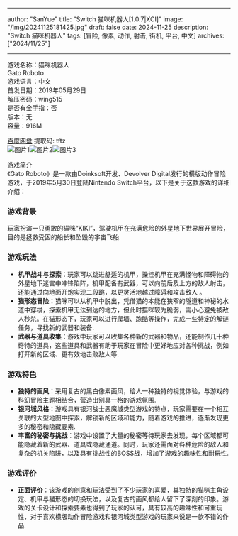 
---
author: "SanYue"
title: "Switch 猫咪机器人[1.0.7|XCI]"
image: "/img/20241125181425.jpg"
draft: false
date: 2024-11-25
description: "Switch 猫咪机器人"
tags: [冒险, 像素, 动作, 射击, 街机, 平台, 中文]
archives: ["2024/11/25"]

---

游戏名称：猫咪机器人   
Gato Roboto    
游戏语言：中文  
首发日期：2019年05月29日  
解压密码：wing515  
是否有金手指：否  
版本：无   
容量：916M

[百度网盘](https://pan.baidu.com/s/1BTd1QXPhlqHc5YRUw446Dw) 提取码: tftz  
![图片1](/img/af5e12.jpg)![图片2](/img/82055e.jpg)![图片3](/img/1edac4.jpg)  

游戏简介  
《Gato Roboto》是一款由Doinksoft开发、Devolver Digital发行的横版动作冒险游戏，于2019年5月30日登陆Nintendo Switch平台，以下是关于这款游戏的详细介绍：

### 游戏背景
玩家扮演一只勇敢的猫咪“KIKI”，驾驶机甲在充满危险的外星地下世界展开冒险，目的是拯救受困的船长和坠毁的宇宙飞船.

### 游戏玩法
- **机甲战斗与探索**：玩家可以跳进舒适的机甲，操控机甲在充满怪物和障碍物的外星地下迷宫中冲锋陷阵，机甲配备有武器，可以向前后及上方的敌人射击，还能通过向地面开炮实现二段跳，以更灵活地越过障碍和攻击敌人 。
- **猫形态冒险**：猫咪可以从机甲中脱出，凭借猫的本能在狭窄的隧道和神秘的水道中穿梭，探索机甲无法到达的地方，但此时猫咪较为脆弱，需小心避免被敌人秒杀。在猫形态下，玩家可以进行爬墙、跑酷等操作，完成一些特定的解谜任务，寻找新的武器和装备.
- **武器与道具收集**：游戏中玩家可以收集各种新的武器和物品，还能制作几十种奇特的道具，这些道具和武器有助于玩家在冒险中更好地应对各种挑战，例如打开新的区域、更有效地击败敌人等.

### 游戏特色
- **独特的画风**：采用复古的黑白像素画风，给人一种独特的视觉体验，与游戏的科幻冒险主题相结合，营造出别具一格的游戏氛围.
- **银河城风格**：游戏具有银河战士恶魔城类型游戏的特点，玩家需要在一个相互关联的大型地图中探索，解锁新的区域和能力，随着游戏的推进，逐渐发现更多的秘密和隐藏要素.
- **丰富的秘密与挑战**：游戏中设置了大量的秘密等待玩家去发现，每个区域都可能隐藏着新的武器、道具或隐藏通道。同时，玩家还需面对各种危险的敌人和复杂的机关陷阱，以及具有挑战性的BOSS战，增加了游戏的趣味性和耐玩性.

### 游戏评价
- **正面评价**：该游戏的创意和玩法受到了不少玩家的喜爱，其独特的猫咪主角设定、机甲与猫形态的切换玩法，以及复古的画风都给人留下了深刻的印象。游戏的关卡设计和探索要素也得到了玩家的认可，具有较高的趣味性和可重玩性，对于喜欢横版动作冒险游戏和银河城类型游戏的玩家来说是一款不错的作品.
 
